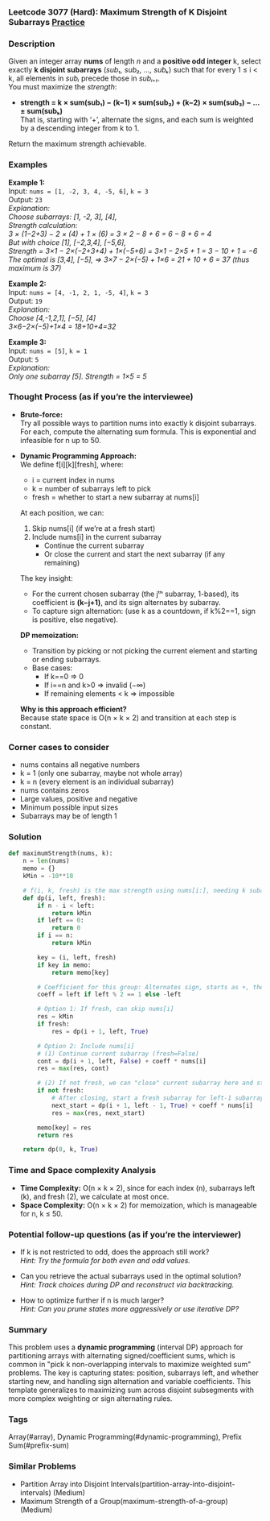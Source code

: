 ### Leetcode 3077 (Hard): Maximum Strength of K Disjoint Subarrays [Practice](https://leetcode.com/problems/maximum-strength-of-k-disjoint-subarrays)

### Description  
Given an integer array **nums** of length *n* and a **positive odd integer** k, select exactly **k disjoint subarrays** (*sub₁, sub₂, ..., subₖ*) such that for every 1 ≤ i < k, all elements in *subᵢ* precede those in *subᵢ₊₁*.  
You must maximize the *strength*:
- **strength = k × sum(sub₁) − (k−1) × sum(sub₂) + (k−2) × sum(sub₃) − ... ± sum(subₖ)**  
That is, starting with ‘+’, alternate the signs, and each sum is weighted by a descending integer from k to 1.

Return the maximum strength achievable.

### Examples  

**Example 1:**  
Input: `nums = [1, -2, 3, 4, -5, 6]`, `k = 3`  
Output: `23`  
*Explanation:  
Choose subarrays: [1, -2, 3], [4],   
Strength calculation:  
3 × (1−2+3) − 2 × (4) + 1 × (6) = 3 × 2 − 8 + 6 = 6 − 8 + 6 = 4  
But with choice [1], [−2,3,4], [−5,6],  
Strength = 3×1 − 2×(−2+3+4) + 1×(−5+6) = 3×1 − 2×5 + 1 = 3 − 10 + 1 = −6  
The optimal is [3,4], [−5],  ⇒ 3×7 − 2×(−5) + 1×6 = 21 + 10 + 6 = 37 (thus maximum is 37)*

**Example 2:**  
Input: `nums = [4, -1, 2, 1, -5, 4]`, `k = 3`  
Output: `19`  
*Explanation:  
Choose [4,-1,2,1], [−5], [4]  
3×6−2×(−5)+1×4 = 18+10+4=32*

**Example 3:**  
Input: `nums = [5]`, `k = 1`  
Output: `5`  
*Explanation:  
Only one subarray [5]. Strength = 1×5 = 5*

### Thought Process (as if you’re the interviewee)  
- **Brute-force:**  
  Try all possible ways to partition nums into exactly k disjoint subarrays. For each, compute the alternating sum formula. This is exponential and infeasible for n up to 50.

- **Dynamic Programming Approach:**  
  We define f[i][k][fresh], where:
  - i = current index in nums
  - k = number of subarrays left to pick
  - fresh = whether to start a new subarray at nums[i]
  
  At each position, we can:
  1. Skip nums[i] (if we’re at a fresh start)
  2. Include nums[i] in the current subarray
      - Continue the current subarray 
      - Or close the current and start the next subarray (if any remaining)

  The key insight:  
  - For the current chosen subarray (the jᵗʰ subarray, 1-based), its coefficient is **(k−j+1)**, and its sign alternates by subarray.
  - To capture sign alternation: (use k as a countdown, if k%2==1, sign is positive, else negative).

  **DP memoization:**  
  - Transition by picking or not picking the current element and starting or ending subarrays.
  - Base cases:  
    - If k==0 ⇒ 0  
    - If i==n and k>0 ⇒ invalid (−∞)
    - If remaining elements < k ⇒ impossible

  **Why is this approach efficient?**  
  Because state space is O(n × k × 2) and transition at each step is constant.

### Corner cases to consider  
- nums contains all negative numbers  
- k = 1 (only one subarray, maybe not whole array)  
- k = n (every element is an individual subarray)  
- nums contains zeros  
- Large values, positive and negative  
- Minimum possible input sizes  
- Subarrays may be of length 1

### Solution

```python
def maximumStrength(nums, k):
    n = len(nums)
    memo = {}
    kMin = -10**18

    # f(i, k, fresh) is the max strength using nums[i:], needing k subarrays, fresh==1 means start new subarray
    def dp(i, left, fresh):
        if n - i < left:
            return kMin
        if left == 0:
            return 0
        if i == n:
            return kMin

        key = (i, left, fresh)
        if key in memo:
            return memo[key]

        # Coefficient for this group: Alternates sign, starts as +, then -
        coeff = left if left % 2 == 1 else -left

        # Option 1: If fresh, can skip nums[i]
        res = kMin
        if fresh:
            res = dp(i + 1, left, True)

        # Option 2: Include nums[i]
        # (1) Continue current subarray (fresh=False)
        cont = dp(i + 1, left, False) + coeff * nums[i]
        res = max(res, cont)

        # (2) If not fresh, we can "close" current subarray here and start next
        if not fresh:
            # After closing, start a fresh subarray for left-1 subarrays
            next_start = dp(i + 1, left - 1, True) + coeff * nums[i]
            res = max(res, next_start)

        memo[key] = res
        return res

    return dp(0, k, True)
```

### Time and Space complexity Analysis  

- **Time Complexity:** O(n × k × 2), since for each index (n), subarrays left (k), and fresh (2), we calculate at most once.
- **Space Complexity:** O(n × k × 2) for memoization, which is manageable for n, k ≤ 50.

### Potential follow-up questions (as if you’re the interviewer)  

- If k is not restricted to odd, does the approach still work?  
  *Hint: Try the formula for both even and odd values.*

- Can you retrieve the actual subarrays used in the optimal solution?  
  *Hint: Track choices during DP and reconstruct via backtracking.*

- How to optimize further if n is much larger?  
  *Hint: Can you prune states more aggressively or use iterative DP?*

### Summary
This problem uses a **dynamic programming** (interval DP) approach for partitioning arrays with alternating signed/coefficient sums, which is common in "pick k non-overlapping intervals to maximize weighted sum" problems. The key is capturing states: position, subarrays left, and whether starting new, and handling sign alternation and variable coefficients. This template generalizes to maximizing sum across disjoint subsegments with more complex weighting or sign alternating rules.

### Tags
Array(#array), Dynamic Programming(#dynamic-programming), Prefix Sum(#prefix-sum)

### Similar Problems
- Partition Array into Disjoint Intervals(partition-array-into-disjoint-intervals) (Medium)
- Maximum Strength of a Group(maximum-strength-of-a-group) (Medium)